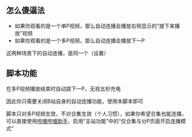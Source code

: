 ## 怎么傻逼法

- 如果你观看的是一个单P视频，那么自动连播会播放右侧显示的“接下来播放”视频
- 如果你观看的是一个多P视频，那么自动连播会播放下一P

这两种场景下的自动连播，是同一个（设置）

## 脚本功能

在多P视频播放结束时自动跳下一P，无视五秒充电

因此你只需要关闭B站自身的自动连播功能，使用本脚本即可

脚本只对多P视频生效，不对合集生效（个人习惯），如果你希望合集也能连播，可以直接使用[哔哩哔哩助手](https://chrome.google.com/webstore/detail/kpbnombpnpcffllnianjibmpadjolanh)，启用“主站功能”中的“仅合集与分P页面开启连播模式”
